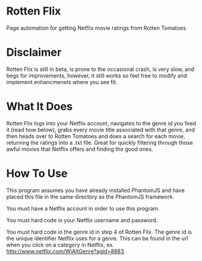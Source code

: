 Rotten Flix
===========

Page automation for getting Netflix movie ratings from Rotten Tomatoes

Disclaimer
===========

Rotten Flix is still in beta, is prone to the occasional crash, is very slow, and begs for improvements, however, it still works so feel free to modify and implement enhancmenets where you see fit.

What It Does
===========

Rotten Flix logs into your Netflix account, navigates to the genre id you feed it (read how below), grabs every movie title associated with that genre, and then heads over to Rotten Tomatoes and does a search for each movie, returning the ratings into a .txt file. Great for quickly filtering through those awful movies that Netflix offers and finding the good ones.  


How To Use
===========

This program assumes you have already installed PhantomJS and have placed this file in the same directory as the PhantomJS framework.

You must have a Netflix account in order to use this program.

You must hard code in your Netflix username and password.

You must hard code in the genre id in step 4 of Rotten Flix.  The genre id is the unique identifier Netflix uses for a genre. This can be found in the url when you click on a category in Netflix, ex. http://www.netflix.com/WiAltGenre?agid=8883.
